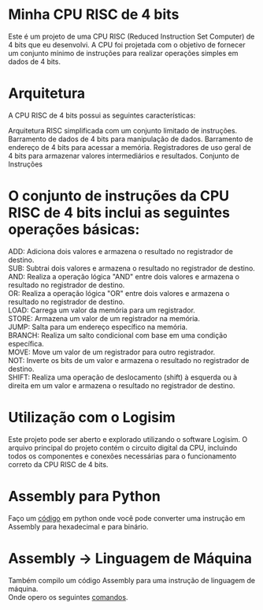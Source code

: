 # Minha CPU RISC de 4 bits
Este é um projeto de uma CPU RISC (Reduced Instruction Set Computer) de 4 bits que eu desenvolvi. A CPU foi projetada com o objetivo de fornecer um conjunto mínimo de instruções para realizar operações simples em dados de 4 bits.

# Arquitetura
A CPU RISC de 4 bits possui as seguintes características:

Arquitetura RISC simplificada com um conjunto limitado de instruções.
Barramento de dados de 4 bits para manipulação de dados.
Barramento de endereço de 4 bits para acessar a memória.
Registradores de uso geral de 4 bits para armazenar valores intermediários e resultados.
Conjunto de Instruções
# O conjunto de instruções da CPU RISC de 4 bits inclui as seguintes operações básicas:

ADD: Adiciona dois valores e armazena o resultado no registrador de destino.  
SUB: Subtrai dois valores e armazena o resultado no registrador de destino.  
AND: Realiza a operação lógica "AND" entre dois valores e armazena o resultado no registrador de destino.  
OR: Realiza a operação lógica "OR" entre dois valores e armazena o resultado no registrador de destino.  
LOAD: Carrega um valor da memória para um registrador.  
STORE: Armazena um valor de um registrador na memória.  
JUMP: Salta para um endereço específico na memória.  
BRANCH: Realiza um salto condicional com base em uma condição específica.  
MOVE: Move um valor de um registrador para outro registrador.  
NOT: Inverte os bits de um valor e armazena o resultado no registrador de destino.  
SHIFT: Realiza uma operação de deslocamento (shift) à esquerda ou à direita em um valor e armazena o resultado no registrador de destino.  

# Utilização com o Logisim
Este projeto pode ser aberto e explorado utilizando o software Logisim. O arquivo principal do projeto contém o circuito digital da CPU, incluindo todos os componentes e conexões necessárias para o funcionamento correto da CPU RISC de 4 bits.

# Assembly para Python
Faço um [código](https://github.com/IgorPeli/Logisim/blob/main/main.py) em python onde você pode converter uma instrução em Assembly para hexadecimal e para binário.

# Assembly -> Linguagem de Máquina
Também compilo um código Assembly para uma instrução de linguagem de máquina.  
Onde opero os seguintes [comandos](https://github.com/MarceloCamponez/CPU_LOGISIM/blob/main/MPU_RISC_4BITS.pdf).




